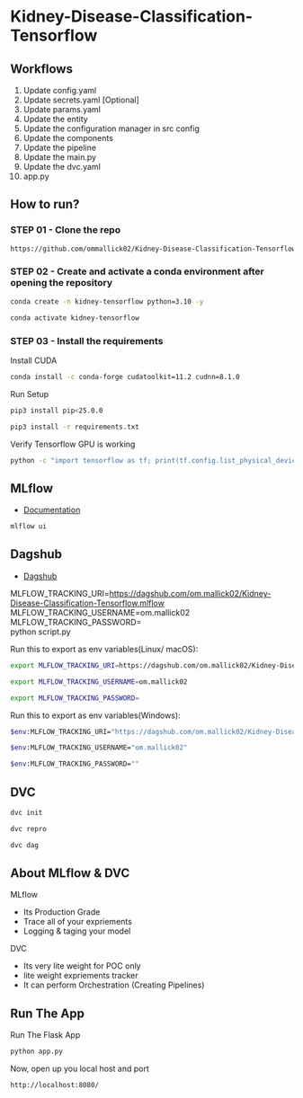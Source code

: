 # Kidney-Disease-Classification-Tensorflow

## Workflows

1. Update config.yaml
2. Update secrets.yaml [Optional]
3. Update params.yaml
4. Update the entity
5. Update the configuration manager in src config
6. Update the components
7. Update the pipeline 
8. Update the main.py
9. Update the dvc.yaml
10. app.py

## How to run?

### STEP 01 - Clone the repo

```bash
https://github.com/ommallick02/Kidney-Disease-Classification-Tensorflow
```
### STEP 02 - Create and activate a conda environment after opening the repository

```bash
conda create -n kidney-tensorflow python=3.10 -y
```

```bash
conda activate kidney-tensorflow
```

### STEP 03 - Install the requirements

Install CUDA

```bash
conda install -c conda-forge cudatoolkit=11.2 cudnn=8.1.0
```

Run Setup

```bash
pip3 install pip<25.0.0
```

```bash
pip3 install -r requirements.txt
```

Verify Tensorflow GPU is working

```bash
python -c "import tensorflow as tf; print(tf.config.list_physical_devices('GPU'))"
```

## MLflow

- [Documentation](https://mlflow.org/docs/latest/index.html)

```bash
mlflow ui
```

## Dagshub

- [Dagshub](https://dagshub.com/)

MLFLOW_TRACKING_URI=https://dagshub.com/om.mallick02/Kidney-Disease-Classification-Tensorflow.mlflow \
MLFLOW_TRACKING_USERNAME=om.mallick02 \
MLFLOW_TRACKING_PASSWORD= \
python script.py

Run this to export as env variables(Linux/ macOS):

```bash
export MLFLOW_TRACKING_URI=https://dagshub.com/om.mallick02/Kidney-Disease-Classification-Tensorflow.mlflow
```

```bash
export MLFLOW_TRACKING_USERNAME=om.mallick02 
```

```bash
export MLFLOW_TRACKING_PASSWORD=
```

Run this to export as env variables(Windows):

```bash
$env:MLFLOW_TRACKING_URI="https://dagshub.com/om.mallick02/Kidney-Disease-Classification-Tensorflow.mlflow"
```

```bash
$env:MLFLOW_TRACKING_USERNAME="om.mallick02"
```

```bash
$env:MLFLOW_TRACKING_PASSWORD=""
```

## DVC

```bash
dvc init
```

```bash
dvc repro
```

```bash
dvc dag
```

## About MLflow & DVC

MLflow

 - Its Production Grade
 - Trace all of your expriements
 - Logging & taging your model

DVC 

 - Its very lite weight for POC only
 - lite weight expriements tracker
 - It can perform Orchestration (Creating Pipelines)

## Run The App

Run The Flask App

```bash
python app.py
```

Now, open up you local host and port

```bash
http://localhost:8080/
```